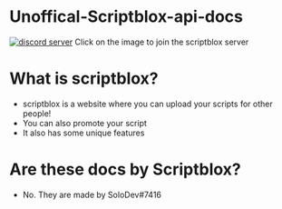 # Unoffical-Scriptblox-api-docs
[![discord server](https://cdn.discordapp.com/icons/954089188825894943/372ca12b35bd2fddeed6c70a44a48a6f.webp?size=96)](https://discord.gg/KKcG8VQ48k) Click on the image to join the scriptblox server

# What is scriptblox?
- scriptblox is a website where you can upload your scripts for other people!
- You can also promote your script
- It also has some unique features

# Are these docs by Scriptblox?
- No. They are made by SoloDev#7416
